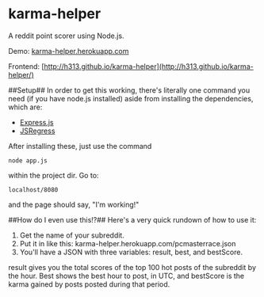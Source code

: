 # karma-helper
A reddit point scorer using Node.js.

Demo: [karma-helper.herokuapp.com](karma-helper.herokuapp.com)

Frontend: [http://h313.github.io/karma-helper](http://h313.github.io/karma-helper/)

##Setup##
In order to get this working, there's literally one command you need (if you have node.js installed) aside from installing the dependencies, which are:

* [Express.js](http://expressjs.com/)
* [JSRegress](https://github.com/cjqed/jsRegress)

After installing these, just use the command

    node app.js

within the project dir. Go to:

    localhost/8080
    
and the page should say, "I'm working!"

##How do I even use this!?##
Here's a very quick rundown of how to use it:

1. Get the name of your subreddit.
2. Put it in like this: karma-helper.herokuapp.com/pcmasterrace.json
3. You'll have a JSON with three variables: result, best, and bestScore.

result gives you the total scores of the top 100 hot posts of the subreddit by the hour. Best shows the best hour to post, in UTC, and bestScore is the karma gained by posts posted during that period.
